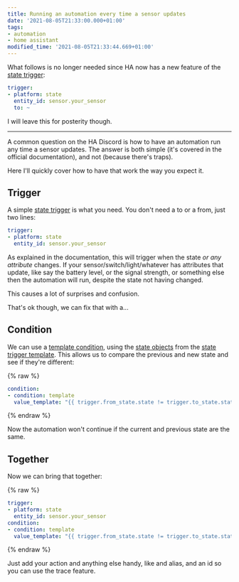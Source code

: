 ```yaml
---
title: Running an automation every time a sensor updates
date: '2021-08-05T21:33:00.000+01:00'
tags:
- automation
- home assistant
modified_time: '2021-08-05T21:33:44.669+01:00'
---
```


What follows is no longer needed since HA now has a new feature of the [state trigger](https://www.home-assistant.io/docs/automation/trigger/#state-trigger):

```yaml
trigger:
- platform: state
  entity_id: sensor.your_sensor
  to: ~
```

I will leave this for posterity though.

---

A common question on the HA Discord is how to have an automation run any time a sensor updates. The answer is both simple (it's covered in the official documentation), and not (because there's traps).

Here I'll quickly cover how to have that work the way you expect it.

## Trigger

A simple [state trigger](https://www.home-assistant.io/docs/automation/trigger/#state-trigger) is what you need. You don't need a to or a from, just two lines:

```yaml
trigger:  
- platform: state  
  entity_id: sensor.your_sensor  
```

As explained in the documentation, this will trigger when the state _or any attribute_ changes. If your sensor/switch/light/whatever has attributes that update, like say the battery level, or the signal strength, or something else then the automation will run, despite the state not having changed.

This causes a lot of surprises and confusion.  

That's ok though, we can fix that with a...

## Condition

We can use a [template condition](https://www.home-assistant.io/docs/scripts/conditions/#template-condition), using the [state objects](https://www.home-assistant.io/docs/configuration/state_object/) from the [state trigger template](https://www.home-assistant.io/docs/automation/templating/#state). This allows us to compare the previous and new state and see if they're different:

{% raw %}
```yaml
condition:  
- condition: template  
  value_template: "{{ trigger.from_state.state != trigger.to_state.state }}"  
```
{% endraw %}

Now the automation won't continue if the current and previous state are the same.

## Together

Now we can bring that together:

{% raw %}
```yaml
trigger:  
- platform: state  
  entity_id: sensor.your_sensor  
condition:  
- condition: template  
  value_template: "{{ trigger.from_state.state != trigger.to_state.state }}"  
```
{% endraw %}

Just add your action and anything else handy, like and alias, and an id so you can use the trace feature.

